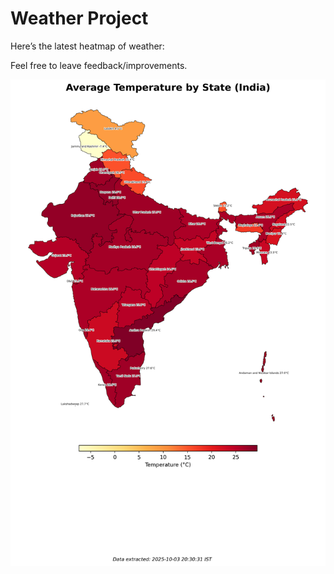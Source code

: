 # Weather Project

Here’s the latest heatmap of weather:

Feel free to leave feedback/improvements.

![India Heatmap](docs/assets/india_heatmap.png?v=DFE511)
